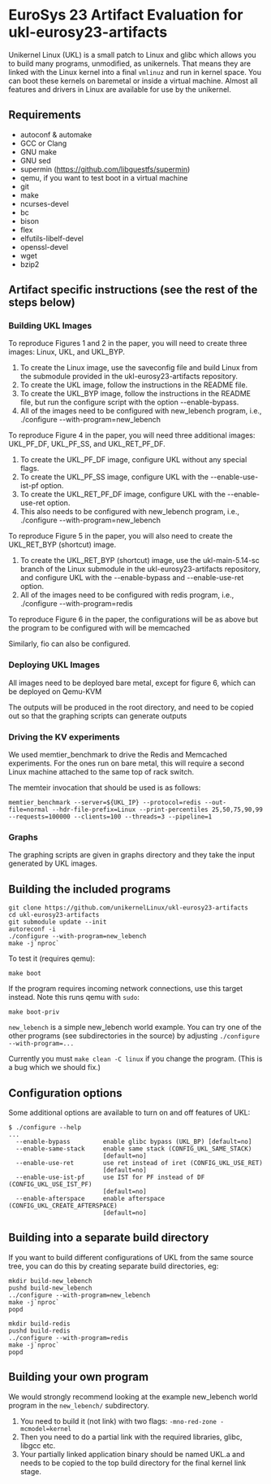 # EuroSys 23 Artifact Evaluation for ukl-eurosy23-artifacts

Unikernel Linux (UKL) is a small patch to Linux and glibc which allows
you to build many programs, unmodified, as unikernels.  That means
they are linked with the Linux kernel into a final `vmlinuz` and run
in kernel space.  You can boot these kernels on baremetal or inside a
virtual machine.  Almost all features and drivers in Linux are
available for use by the unikernel.

## Requirements

* autoconf & automake
* GCC or Clang
* GNU make
* GNU sed
* supermin (https://github.com/libguestfs/supermin)
* qemu, if you want to test boot in a virtual machine
* git
* make
* ncurses-devel
* bc
* bison
* flex
* elfutils-libelf-devel
* openssl-devel
* wget
* bzip2

## Artifact specific instructions (see the rest of the steps below)

### Building UKL Images

To reproduce Figures 1 and 2 in the paper, you will need to create three images: Linux, UKL, and UKL_BYP.

1. To create the Linux image, use the saveconfig file and build Linux from the submodule provided in the ukl-eurosy23-artifacts repository.
2. To create the UKL image, follow the instructions in the README file.
3. To create the UKL_BYP image, follow the instructions in the README file, but run the configure script with the option --enable-bypass.
4. All of the images need to be configured with new_lebench program, i.e., ./configure --with-program=new_lebench

To reproduce Figure 4 in the paper, you will need three additional images: UKL_PF_DF, UKL_PF_SS, and UKL_RET_PF_DF.

1. To create the UKL_PF_DF image, configure UKL without any special flags.
2. To create the UKL_PF_SS image, configure UKL with the --enable-use-ist-pf option.
3. To create the UKL_RET_PF_DF image, configure UKL with the --enable-use-ret option.
4. This also needs to be configured with new_lebench program, i.e., ./configure --with-program=new_lebench

To reproduce Figure 5 in the paper, you will also need to create the UKL_RET_BYP (shortcut) image.
1. To create the UKL_RET_BYP (shortcut) image, use the ukl-main-5.14-sc branch of the Linux submodule in the ukl-eurosy23-artifacts repository, and configure UKL with the --enable-bypass and --enable-use-ret option.
2. All of the images need to be configured with redis program, i.e., ./configure --with-program=redis

To reproduce Figure 6 in the paper, the configurations will be as above but the program to be configured with will be memcached

Similarly, fio can also be configured.

### Deploying UKL Images
All images need to be deployed bare metal, except for figure 6, which can be deployed on Qemu-KVM

The outputs will be produced in the root directory, and need to be copied out so that the graphing scripts can generate outputs

### Driving the KV experiments
We used memtier_benchmark to drive the Redis and Memcached experiments. For the ones run on bare metal, this will require a second Linux machine attached to the same top of rack switch.

The memteir invocation that should be used is as follows:

`memtier_benchmark --server=${UKL_IP} --protocol=redis --out-file=normal --hdr-file-prefix=Linux --print-percentiles 25,50,75,90,99 --requests=100000 --clients=100 --threads=3 --pipeline=1`

### Graphs
The graphing scripts are given in graphs directory and they take the input generated by UKL images.



## Building the included programs

```
git clone https://github.com/unikernelLinux/ukl-eurosy23-artifacts
cd ukl-eurosy23-artifacts
git submodule update --init
autoreconf -i
./configure --with-program=new_lebench
make -j`nproc`
```

To test it (requires qemu):

```
make boot
```

If the program requires incoming network connections, use this target
instead.  Note this runs qemu with `sudo`:

```
make boot-priv
```

`new_lebench` is a simple new_lebench world example.  You can try one of the other
programs (see subdirectories in the source) by adjusting
`./configure --with-program=...`

Currently you must `make clean -C linux` if you change the program.
(This is a bug which we should fix.)

## Configuration options

Some additional options are available to turn on and off features of
UKL:

```
$ ./configure --help
...
  --enable-bypass         enable glibc bypass (UKL_BP) [default=no]
  --enable-same-stack     enable same stack (CONFIG_UKL_SAME_STACK)
                          [default=no]
  --enable-use-ret        use ret instead of iret (CONFIG_UKL_USE_RET)
                          [default=no]
  --enable-use-ist-pf     use IST for PF instead of DF (CONFIG_UKL_USE_IST_PF)
                          [default=no]
  --enable-afterspace     enable afterspace (CONFIG_UKL_CREATE_AFTERSPACE)
                          [default=no]
```

## Building into a separate build directory

If you want to build different configurations of UKL from the same
source tree, you can do this by creating separate build directories,
eg:

```
mkdir build-new_lebench
pushd build-new_lebench
../configure --with-program=new_lebench
make -j`nproc`
popd

mkdir build-redis
pushd build-redis
../configure --with-program=redis
make -j`nproc`
popd
```

## Building your own program

We would strongly recommend looking at the example new_lebench world program
in the `new_lebench/` subdirectory.

1. You need to build it (not link) with two flags: `-mno-red-zone -mcmodel=kernel`
2. Then you need to do a partial link with the required libraries, glibc, libgcc etc.
3. Your partially linked application binary should be named UKL.a and needs to be copied to the top build directory for the final kernel link stage.
